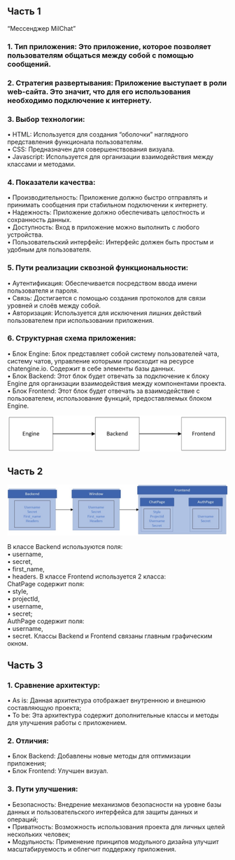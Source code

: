## Часть 1
“Мессенджер MilChat”
### 1.	Тип приложения: Это приложение, которое позволяет пользователям общаться между собой с помощью сообщений.

### 2.	Стратегия развертывания: Приложение выступает в роли web-сайта. Это значит, что для его использования необходимо подключение к интернету.

### 3.	Выбор технологии:
•	HTML: Используется для создания “оболочки” наглядного представления функционала пользователям.\
•	CSS: Предназначен для совершенствования визуала.\
•	Javascript: Используется для организации взаимодействия между классами и методами.

### 4.	Показатели качества:
•	Производительность: Приложение должно быстро отправлять и принимать сообщения при стабильном подключении к интернету.\
•	Надежность: Приложение должно обеспечивать целостность и сохранность данных.\
•	Доступность: Вход в приложение можно выполнить с любого устройства.\
•	Пользовательский интерфейс: Интерфейс должен быть простым и удобным для пользователя.

### 5.	Пути реализации сквозной функциональности:
•	Аутентификация: Обеспечивается посредством ввода имени пользователя и пароля.\
•	Связь: Достигается с помощью создания протоколов для связи уровней и слоёв между собой.\
•	Авторизация: Используется для исключения лишних действий пользователем при использовании приложения.

### 6.	Структурная схема приложения:
•	Блок Engine: Блок представляет собой систему пользователей чата, систему чатов, управление которыми происходит на ресурсе chatengine.io. Содержит в себе элементы базы данных.\
•	Блок Backend: Этот блок будет отвечать за подключение к блоку Engine для организации взаимодействия между компонентами проекта.\
•	Блок Frontend: Этот блок будет отвечать за взаимодействие с пользователем, использование функций, предоставляемых блоком Engine.

![Рисунок 1](https://github.com/SatsutaKirill/MilChat/blob/main/lab3/1.jpg)

## Часть 2

![Рисунок 2](https://github.com/SatsutaKirill/MilChat/blob/main/lab3/2.jpg)

В классе Backend используются поля:\
•	username,\
•	secret,\
•	first_name,\
•	headers.
В классе Frontend используется 2 класса: \
ChatPage содержит поля:\
•	style,\
•	projectld,\
•	username,\
•	secret;\
AuthPage содержит поля:\
•	username,\
•	secret.
Классы Backend и Frontend связаны главным графическим окном.

## Часть 3

### 1.   Сравнение архитектур:
•	As is: Данная архитектура отображает внутреннюю и внешнюю составляющую проекта;\
•	To be: Эта архитектура содержит дополнительные классы и методы для улучшения работы с приложением.
### 2.	Отличия:
•	Блок Backend: Добавлены новые методы для оптимизации приложения;\
•	Блок Frontend: Улучшен визуал.
### 3.	Пути улучшения:
•	Безопасность: Внедрение механизмов безопасности на уровне базы данных и пользовательского интерфейса для защиты данных и операций;\
•	Приватность: Возможность использования проекта для личных целей нескольких человек;\
•	Модульность: Применение принципов модульного дизайна улучшит масштабируемость и облегчит поддержку приложения.



